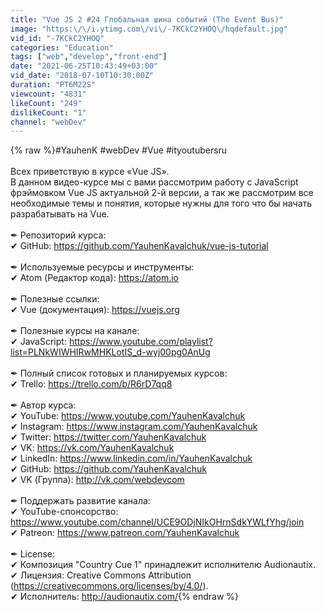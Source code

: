 ```yaml
---
title: "Vue JS 2 #24 Глобальная шина событий (The Event Bus)"
image: "https:\/\/i.ytimg.com\/vi\/-7KCkC2YHOQ\/hqdefault.jpg"
vid_id: "-7KCkC2YHOQ"
categories: "Education"
tags: ["web","develop","front-end"]
date: "2021-06-25T10:43:49+03:00"
vid_date: "2018-07-10T10:30:00Z"
duration: "PT6M22S"
viewcount: "4831"
likeCount: "249"
dislikeCount: "1"
channel: "webDev"
---
```

{% raw %}#YauhenK #webDev #Vue #ityoutubersru<br /><br />Всех приветствую в курсе «Vue JS».<br />В данном видео-курсе мы с вами рассмотрим работу с JavaScript фрэймовком Vue JS актуальной 2-й версии, а так же рассмотрим все необходимые темы и понятия, которые нужны для того что бы начать разрабатывать на Vue.<br /><br />✒ Репозиторий курса:<br />✔ GitHub: <a rel="nofollow" target="blank" href="https://github.com/YauhenKavalchuk/vue-js-tutorial">https://github.com/YauhenKavalchuk/vue-js-tutorial</a><br /><br />✒ Используемые ресурсы и инструменты:<br />✔ Atom (Редактор кода): <a rel="nofollow" target="blank" href="https://atom.io">https://atom.io</a><br /><br />✒ Полезные ссылки:<br />✔ Vue (документация): <a rel="nofollow" target="blank" href="https://vuejs.org">https://vuejs.org</a><br /><br />✒ Полезные курсы на канале:<br />✔ JavaScript: <a rel="nofollow" target="blank" href="https://www.youtube.com/playlist?list=PLNkWIWHIRwMHKLotIS_d-wyj00pg0AnUg">https://www.youtube.com/playlist?list=PLNkWIWHIRwMHKLotIS_d-wyj00pg0AnUg</a><br /><br />✒ Полный список готовых и планируемых курсов:<br />✔ Trello: <a rel="nofollow" target="blank" href="https://trello.com/b/R6rD7qq8">https://trello.com/b/R6rD7qq8</a><br /><br />✒ Автор курса:<br />✔ YouTube: <a rel="nofollow" target="blank" href="https://www.youtube.com/YauhenKavalchuk">https://www.youtube.com/YauhenKavalchuk</a><br />✔ Instagram: <a rel="nofollow" target="blank" href="https://www.instagram.com/YauhenKavalchuk">https://www.instagram.com/YauhenKavalchuk</a><br />✔ Twitter: <a rel="nofollow" target="blank" href="https://twitter.com/YauhenKavalchuk">https://twitter.com/YauhenKavalchuk</a><br />✔ VK: <a rel="nofollow" target="blank" href="https://vk.com/YauhenKavalchuk">https://vk.com/YauhenKavalchuk</a><br />✔ LinkedIn: <a rel="nofollow" target="blank" href="https://www.linkedin.com/in/YauhenKavalchuk">https://www.linkedin.com/in/YauhenKavalchuk</a><br />✔ GitHub: <a rel="nofollow" target="blank" href="https://github.com/YauhenKavalchuk">https://github.com/YauhenKavalchuk</a><br />✔ VK (Группа): <a rel="nofollow" target="blank" href="http://vk.com/webdevcom">http://vk.com/webdevcom</a><br /><br />✒ Поддержать развитие канала:<br />✔ YouTube-спонсорство: <a rel="nofollow" target="blank" href="https://www.youtube.com/channel/UCE9ODjNIkOHrnSdkYWLfYhg/join">https://www.youtube.com/channel/UCE9ODjNIkOHrnSdkYWLfYhg/join</a><br />✔ Patreon: <a rel="nofollow" target="blank" href="https://www.patreon.com/YauhenKavalchuk">https://www.patreon.com/YauhenKavalchuk</a><br /><br />✒ License:<br />✔ Композиция &quot;Country Cue 1&quot; принадлежит исполнителю Audionautix. <br />✔ Лицензия: Creative Commons Attribution (<a rel="nofollow" target="blank" href="https://creativecommons.org/licenses/by/4.0/).">https://creativecommons.org/licenses/by/4.0/).</a><br />✔ Исполнитель: <a rel="nofollow" target="blank" href="http://audionautix.com/">http://audionautix.com/</a>{% endraw %}
